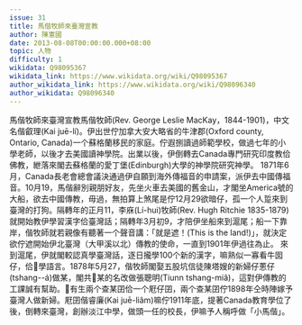 ```yaml
---
issue: 31
title: 馬偕牧師來臺灣宣教
author: 陳憲國
date: 2013-08-08T00:00:00.000+08:00
topic: 人物
difficulty: 1
wikidata: Q98095367
wikidata_link: https://www.wikidata.org/wiki/Q98095367
author_wikidata_link: https://www.wikidata.org/wiki/Q98096340
author_wikidata: Q98096340
---
```

馬偕牧師來臺灣宣教馬偕牧師(Rev. George Leslie MacKay，1844-1901)，中文名偕叡理(Kai juē-lí)。伊出世佇加拿大安大略省的牛津郡(Oxford county, Ontario, Canada)一个蘇格蘭移民的家庭。佇遐捌讀過師範學校，做過七年的小學老師，以後才去美國讀神學院。出業以後，伊倒轉去Canada專門研究印度教佮佛教，紲落來閣去蘇格蘭的愛丁堡(Edinburgh)大學的神學院研究神學。
1871年6月，Canada長老會總會議決通過伊自願到海外傳福音的申請案，派伊去中國傳福音。10月19，馬偕辭別親朋好友，先坐火車去美國的舊金山，才閣坐America號的大船，欲去中國傳教，毋過，無拍算上煞尾是佇12月29欲暗仔，孤一个人踅來到臺灣的打狗。隔轉年的正月11，李庥(Lí-hui)牧師(Rev. Hugh Ritchie 1835-1879)就開始教伊學習漢字佮臺灣話；隔轉年3月初9，才陪伊坐船來到滬尾；船一下靠岸，偕牧師就若親像有聽著一个聲音講：「就是遮！(This is the land!)」，就決定欲佇遮開始伊北臺灣（大甲溪以北）傳教的使命，一直到1901年伊過往為止。
來到滬尾，伊就閣較認真學臺灣話，逐日攏學100个新的漢字，嘛熟似一寡看牛囡仔，佮𪜶學語言。1878年5月27，偕牧師閣娶五股坑信徒陳塔嫂的新婦仔蔥仔(tshang--á)做某，閣共𪜶某的名改做張聰明(Tiunn tshang-miâ)，這對伊傳教的工課誠有幫助。𪜶有生兩个查某囝佮一个屘仔囝，兩个查某囝佇1898年仝時陣嫁予臺灣人做新婦。屘囝偕睿廉(Kai juē-liâm)嘛佇1911年底，提著Canada教育學位了後，倒轉來臺灣，創辦淡江中學，做頭一任的校長，伊嘛予人稱呼做「小馬偕」。